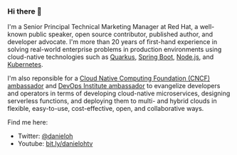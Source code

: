 ### Hi there 👋

I'm a Senior Principal Technical Marketing Manager at Red Hat, a well-known public speaker, open source contributor, published author, and developer advocate. I'm more than 20 years of first-hand experience in solving real-world enterprise problems in production environments using cloud-native technologies such as [Quarkus](https://quarkus.io/), [Spring Boot](https://spring.io/projects/spring-boot), [Node.js](https://nodejs.org/), and [Kubernetes](https://kubernetes.io/). 

I'm also reponsible for a [Cloud Native Computing Foundation (CNCF) ambassador](https://www.cncf.io/people/ambassadors/) and [DevOps Institute ambassador](https://www.devopsinstitute.com/about-us/ambassadors/) to evangelize developers and operators in terms of developing cloud-native microservices, designing serverless functions, and deploying them to multi- and hybrid clouds in flexible, easy-to-use, cost-effective, open, and collaborative ways.

Find me here:
- Twitter: [@danieloh](https://twitter.com/danieloh30)
- Youtube: [bit.ly/danielohtv](https://www.youtube.com/channel/UCL0q0BtIDkOhTCMdtwNgLBg)
